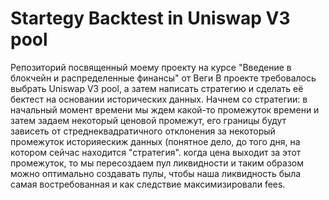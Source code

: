 # Startegy Backtest in Uniswap V3 pool
Репозиторий посвященный моему проекту на курсе "Введение в блокчейн и распределенные финансы" от Веги
В проекте требовалось выбрать Uniswap V3 pool, а затем написать стратегию и сделать её бектест на основании исторических данных.
Начнем со стратегии: в начальный момент времени мы ждем какой-то промежуток времени и затем задаем некоторый ценовой промежут, его границы будут зависеть от стреднеквадратичного отклонения за некоторый промежуток историяескиж данных (понятное дело, до того дня, на котором сейчас находится "стратегия". когда цена выходит за этот промежуток, то мы пересоздаем пул ликвидности и таким образом можно оптимально создавать пулы, чтобы наша ликвидность была самая востребованная и как следствие максимизировали fees. 
